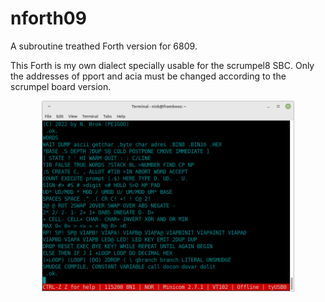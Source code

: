 # nforth09
A subroutine treathed Forth version for 6809.<p>
This Forth is my own dialect specially usable for the scrumpel8 SBC.
Only the addresses of pport and acia must be changed according to the scrumpel board version.
<p align='center'>
<img alt='Screenshot running Forth' src=https://github.com/nbrok/nforth09/blob/main/Screenshot_2022-01-13_08-07-46.png raw=true' title='Screenshot of running Forth' width='80%'>
</p>
